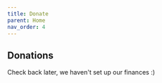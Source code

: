 ```yaml
---
title: Donate
parent: Home
nav_order: 4
---
```


## Donations

Check back later, we haven't set up our finances :)
